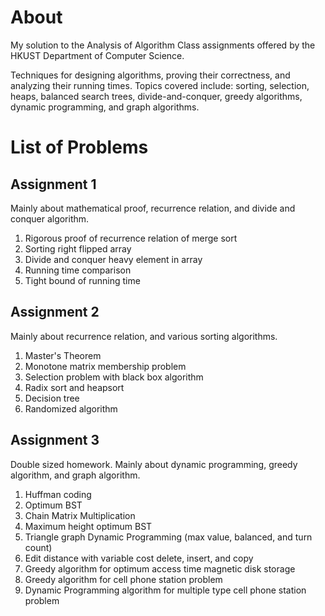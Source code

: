 # About

My solution to the Analysis of Algorithm Class assignments offered by the HKUST Department of Computer Science. 

Techniques for designing algorithms, proving their correctness, and analyzing their running times. Topics covered include: sorting, selection, heaps, balanced search trees, divide-and-conquer, greedy algorithms, dynamic programming, and graph algorithms.

# List of Problems

## Assignment 1

Mainly about mathematical proof, recurrence relation, and divide and conquer algorithm.

1. Rigorous proof of recurrence relation of merge sort
3. Sorting right flipped array
4. Divide and conquer heavy element in array
5. Running time comparison
6. Tight bound of running time

## Assignment 2

Mainly about recurrence relation, and various sorting algorithms.

1. Master's Theorem
2. Monotone matrix membership problem
3. Selection problem with black box algorithm
4. Radix sort and heapsort
5. Decision tree
6. Randomized algorithm

## Assignment 3

Double sized homework. Mainly about dynamic programming, greedy algorithm, and graph algorithm.

1. Huffman coding
2. Optimum BST
3. Chain Matrix Multiplication
4. Maximum height optimum BST
5. Triangle graph Dynamic Programming (max value, balanced, and turn count)
6. Edit distance with variable cost delete, insert, and copy
7. Greedy algorithm for optimum access time magnetic disk storage
8. Greedy algorithm for cell phone station problem
9. Dynamic Programming algorithm for multiple type cell phone station problem
